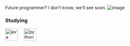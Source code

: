 Future programmer? I don't know, we'll see soon.
![image](https://github-readme-stats.vercel.app/api?username=swerrio&theme=prussian&show_icons=true&hide_border=true&count_private=true)

<h3 align="left">Studying</h3>
<div align="left">
  <img src="https://cdn.jsdelivr.net/npm/simple-icons@3.0.1/icons/java.svg" height="40" alt="java logo"  />
  <img width="12" />
  <img src="https://cdn.jsdelivr.net/npm/simple-icons@3.0.1/icons/python.svg" height="40" alt="python logo"  />
  <img width="12" />
</div>

